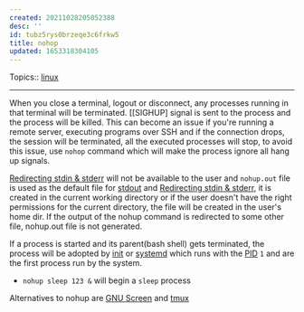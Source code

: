 ```yaml
---
created: 20211028205052388
desc: ''
id: tubz5rys0brzeqe3c6frkw5
title: nohop
updated: 1653318304105
---
```

   
Topics::  [linux](../topics/linux.md)   
   
   
---   
   
When you close a terminal, logout or disconnect, any processes running in that terminal will be terminated. [[SIGHUP] signal is sent to the process and the process will be killed. This can become an issue if you're running a remote server, executing programs over SSH and if the connection drops, the session will be terminated, all the executed processes will stop, to avoid this issue, use `nohop` command which will make the process ignore all hang up signals.   
   
[Redirecting stdin & stderr](../devlog/redirecting%20stdin%20%26%20stderr.md) will not be available to the user and `nohup.out` file is used as the default file for [stdout](../devlog/stdout.md) and [Redirecting stdin & stderr](../devlog/redirecting%20stdin%20%26%20stderr.md), it is created in the current working directory or if the user doesn't have the right permissions for the current directory, the file will be created in the user's home dir. If the output of the nohup command is redirected to some other file, nohup.out file is not generated.   
   
If a process is started and its parent(bash shell) gets terminated, the process will be adopted by [init](/not_created.md) or [systemd](../devlog/systemd.md) which runs with the [PID](../devlog/pid.md) `1` and are the first process run by the system.   
   
   
- `nohup sleep 123 &` will begin a `sleep` process   
   
Alternatives to nohup are [GNU Screen](https://www.gnu.org/software/screen/) and [tmux](https://github.com/tmux/tmux)